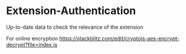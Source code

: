 # Extension-Authentication
Up-to-date data to check the relevance of the extension

For online encryption
https://stackblitz.com/edit/cryptojs-aes-encrypt-decrypt?file=index.js
